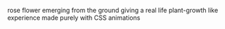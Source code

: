 rose flower emerging from the ground giving a real life plant-growth like experience 
made purely with CSS animations 